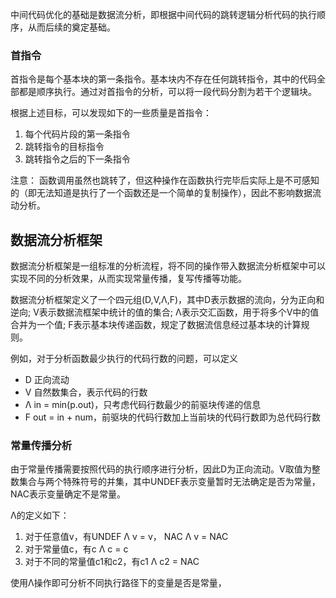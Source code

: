 
中间代码优化的基础是数据流分析，即根据中间代码的跳转逻辑分析代码的执行顺序，从而后续的奠定基础。



### 首指令

首指令是每个基本块的第一条指令。基本块内不存在任何跳转指令，其中的代码全部都是顺序执行。通过对首指令的分析，可以将一段代码分割为若干个逻辑块。

根据上述目标，可以发现如下的一些质量是首指令：
1. 每个代码片段的第一条指令
2. 跳转指令的目标指令
3. 跳转指令之后的下一条指令

注意： 函数调用虽然也跳转了，但这种操作在函数执行完毕后实际上是不可感知的（即无法知道是执行了一个函数还是一个简单的复制操作），因此不影响数据流动分析。



数据流分析框架
-------------------

数据流分析框架是一组标准的分析流程，将不同的操作带入数据流分析框架中可以实现不同的分析效果，从而实现常量传播，复写传播等功能。

数据流分析框架定义了一个四元组(D,V,Λ,F)，其中D表示数据的流向，分为正向和逆向; V表示数据流框架中统计的值的集合; Λ表示交汇函数，用于将多个V中的值合并为一个值; F表示基本块传递函数，规定了数据流信息经过基本块的计算规则。

例如，对于分析函数最少执行的代码行数的问题，可以定义
- D 正向流动
- V 自然数集合，表示代码的行数
- Λ in = min(p.out)，只考虑代码行数最少的前驱块传递的信息
- F out = in + num，前驱块的代码行数加上当前块的代码行数即为总代码行数



### 常量传播分析

由于常量传播需要按照代码的执行顺序进行分析，因此D为正向流动。V取值为整数集合与两个特殊符号的并集，其中UNDEF表示变量暂时无法确定是否为常量，NAC表示变量确定不是常量。

Λ的定义如下：
1. 对于任意值v，有UNDEF Λ v = v， NAC Λ v = NAC
2. 对于常量值c，有c Λ c = c
3. 对于不同的常量值c1和c2，有c1 Λ c2 = NAC

使用Λ操作即可分析不同执行路径下的变量是否是常量，



